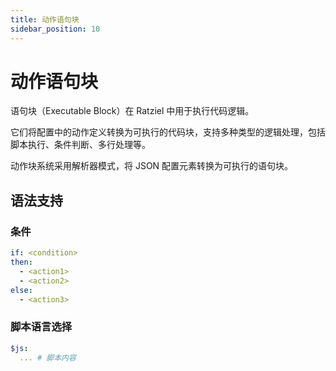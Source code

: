 ```yaml
---
title: 动作语句块
sidebar_position: 10
---
```


# 动作语句块

语句块（Executable Block）在 Ratziel 中用于执行代码逻辑。

它们将配置中的动作定义转换为可执行的代码块，支持多种类型的逻辑处理，包括脚本执行、条件判断、多行处理等。

动作块系统采用解析器模式，将 JSON 配置元素转换为可执行的语句块。

## 语法支持

### 条件

```YAML
if: <condition>
then:
  - <action1>
  - <action2>
else:
  - <action3>
```

### 脚本语言选择

```YAML
$js:
  ... # 脚本内容
```